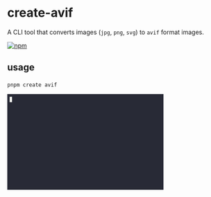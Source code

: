 # create-avif

A CLI tool that converts images (`jpg`, `png`, `svg`) to `avif` format images.

[![npm](https://img.shields.io/npm/v/create-avif?logo=npm)](https://www.npmjs.com/package/create-avif)

## usage

`pnpm create avif`

<img src='./demo.gif' width='360px' />
